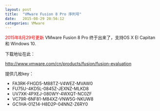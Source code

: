 ```yaml
---
layout: post
title:  "VMware Fusion 8 Pro 序列号"
date:   2015-08-29 20:56:12
categories: VMware
---
```

<font color="red">2015年8月29号更新</font>
VMware Fusion 8 Pro 终于出来了，支持OS X El Capitan 和 Windows 10.

下载地址在此：

http://www.vmware.com/cn/products/fusion/fusion-evaluation

提供几枚key：

* FA3RK-FHGD5-M88TZ-V4WEZ-MVAW0
* FU75U-4KD5L-0845Z-JEXNZ-MLKD8
* UV7XK-4PXEJ-080WY-4WXQT-NC0ZF
* VC79R-6NF81-M84XZ-VNW5G-NKUW8
* GC1HA-01Z14-H8D2P-04NNZ-Z6RY0

